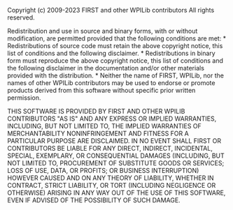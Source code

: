 Copyright (c) 2009-2023 FIRST and other WPILib contributors
All rights reserved.

Redistribution and use in source and binary forms, with or without
modification, are permitted provided that the following conditions are met:
    * Redistributions of source code must retain the above copyright
      notice, this list of conditions and the following disclaimer.
    * Redistributions in binary form must reproduce the above copyright
      notice, this list of conditions and the following disclaimer in the
      documentation and/or other materials provided with the distribution.
    * Neither the name of FIRST, WPILib, nor the names of other WPILib
      contributors may be used to endorse or promote products derived from
      this software without specific prior written permission.

THIS SOFTWARE IS PROVIDED BY FIRST AND OTHER WPILIB CONTRIBUTORS "AS IS" AND
ANY EXPRESS OR IMPLIED WARRANTIES, INCLUDING, BUT NOT LIMITED TO, THE IMPLIED
WARRANTIES OF MERCHANTABILITY NONINFRINGEMENT AND FITNESS FOR A PARTICULAR
PURPOSE ARE DISCLAIMED. IN NO EVENT SHALL FIRST OR CONTRIBUTORS BE LIABLE FOR
ANY DIRECT, INDIRECT, INCIDENTAL, SPECIAL, EXEMPLARY, OR CONSEQUENTIAL DAMAGES
(INCLUDING, BUT NOT LIMITED TO, PROCUREMENT OF SUBSTITUTE GOODS OR SERVICES;
LOSS OF USE, DATA, OR PROFITS; OR BUSINESS INTERRUPTION) HOWEVER CAUSED AND
ON ANY THEORY OF LIABILITY, WHETHER IN CONTRACT, STRICT LIABILITY, OR TORT
(INCLUDING NEGLIGENCE OR OTHERWISE) ARISING IN ANY WAY OUT OF THE USE OF THIS
SOFTWARE, EVEN IF ADVISED OF THE POSSIBILITY OF SUCH DAMAGE.

